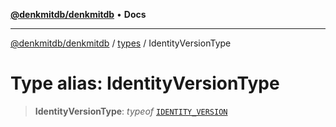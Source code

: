 [**@denkmitdb/denkmitdb**](../../README.md) • **Docs**

***

[@denkmitdb/denkmitdb](../../modules.md) / [types](../README.md) / IdentityVersionType

# Type alias: IdentityVersionType

> **IdentityVersionType**: *typeof* [`IDENTITY_VERSION`](../variables/IDENTITY_VERSION.md)
